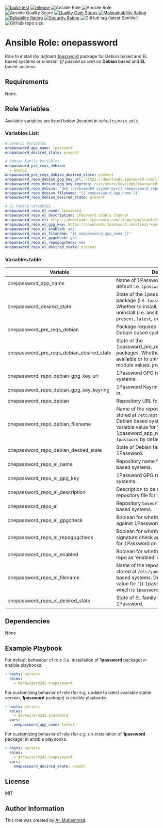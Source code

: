 [![build-test](https://github.com/darkwizard242/ansible-role-onepassword/workflows/build-and-test/badge.svg?branch=master)](https://github.com/darkwizard242/ansible-role-onepassword/actions?query=workflow%3Abuild-and-test) [![release](https://github.com/darkwizard242/ansible-role-onepassword/workflows/release/badge.svg)](https://github.com/darkwizard242/ansible-role-onepassword/actions?query=workflow%3Arelease) ![Ansible Role](https://img.shields.io/ansible/role/52607?color=dark%20green%20) ![Ansible Role](https://img.shields.io/ansible/role/d/52607?label=role%20downloads) ![Ansible Quality Score](https://img.shields.io/ansible/quality/52607?label=ansible%20quality%20score) [![Quality Gate Status](https://sonarcloud.io/api/project_badges/measure?project=ansible-role-onepassword&metric=alert_status)](https://sonarcloud.io/dashboard?id=ansible-role-onepassword) [![Maintainability Rating](https://sonarcloud.io/api/project_badges/measure?project=ansible-role-onepassword&metric=sqale_rating)](https://sonarcloud.io/dashboard?id=ansible-role-onepassword) [![Reliability Rating](https://sonarcloud.io/api/project_badges/measure?project=ansible-role-onepassword&metric=reliability_rating)](https://sonarcloud.io/dashboard?id=ansible-role-onepassword) [![Security Rating](https://sonarcloud.io/api/project_badges/measure?project=ansible-role-onepassword&metric=security_rating)](https://sonarcloud.io/dashboard?id=ansible-role-onepassword) ![GitHub tag (latest SemVer)](https://img.shields.io/github/tag/darkwizard242/ansible-role-onepassword?label=release) ![GitHub repo size](https://img.shields.io/github/repo-size/darkwizard242/ansible-role-onepassword?color=orange&style=flat-square)

# Ansible Role: onepassword

Role to install (_by default_) [1password](https://1password.com/) package for Debian based and EL based systems or uninstall (_if passed as var_) on **Debian** based and **EL** based systems.

## Requirements

None.

## Role Variables

Available variables are listed below (located in `defaults/main.yml`):

### Variables List:

```yaml
# Generic Variables
onepassword_app_name: 1password
onepassword_desired_state: present

# Debian Family Variables
onepassword_pre_reqs_debian:
  - gnupg2
onepassword_pre_reqs_debian_desired_state: present
onepassword_repo_debian_gpg_key_url: https://downloads.1password.com/linux/keys/1password.asc
onepassword_repo_debian_gpg_key_keyring: /usr/share/keyrings/1password-archive-keyring.gpg
onepassword_repo_debian: "deb [arch=amd64 signed-by={{ onepassword_repo_debian_gpg_key_keyring }}] https://downloads.1password.com/linux/debian/amd64 stable main"
onepassword_repo_debian_filename: "{{ onepassword_app_name }}"
onepassword_repo_debian_desired_state: present

# EL Family Variables
onepassword_repo_el_name: 1password
onepassword_repo_el_description: 1Password Stable Channel
onepassword_repo_el: https://downloads.1password.com/linux/rpm/stable/$basearch
onepassword_repo_el_gpg_key: https://downloads.1password.com/linux/keys/1password.asc
onepassword_repo_el_enabled: yes
onepassword_repo_el_filename: "{{ onepassword_app_name }}"
onepassword_repo_el_gpgcheck: yes
onepassword_repo_el_repogpgcheck: yes
onepassword_repo_el_desired_state: present
```

### Variables table:

Variable                                  | Description
----------------------------------------- | ------------------------------------------------------------------------------------------------------------------------------------------------------------------------------------------------------
onepassword_app_name                      | Name of 1Password package to install by default i.e. `1password`.
onepassword_desired_state                 | State of the 1password_app_name package (i.e. `1password` package itself.). Whether to install, verify if available or to uninstall (i.e. ansible apt module values: `present`, `latest`, or `absent`)
onepassword_pre_reqs_debian               | Package required by 1Password on Debain based systems.
onepassword_pre_reqs_debian_desired_state | State of the 1password_pre_reqs_debian_desired_state packages. Whether to install, verify if available or to uninstall (i.e. ansible apt module values: `present`, `latest`, or `absent`)
onepassword_repo_debian_gpg_key_url       | 1Password GPG required on Debian based systems.
onepassword_repo_debian_gpg_key_keyring   | 1Password Keyring file to store GPG key in.
onepassword_repo_debian                   | Repository URL for Debian based systems.
onepassword_repo_debian_filename          | Name of the repository file that will be stored at `/etc/apt/sources.list.d/` on Debian based systems. Defaults to the variable value for "{{ 1password_app_name }}" which is `1password` by default.
onepassword_repo_debian_desired_state     | State of Debian family repository file for 1Password.
onepassword_repo_el_name                  | Repository name for 1Password on EL based systems.
onepassword_repo_el_gpg_key               | 1Password GPG required on EL based systems.
onepassword_repo_el_description           | Description to be added in EL based repository file for 1Password.
onepassword_repo_el                       | Repository `baseurl` for 1Password on EL based systems.
onepassword_repo_el_gpgcheck              | Boolean for whether to perform gpg check against 1Password on EL based systems.
onepassword_repo_el_repogpgcheck          | Boolean for whether to perform gpg signature check against on the repodata for 1Password on EL based systems.
onepassword_repo_el_enabled               | Boolean for whether to set 1Password repo as 'enabled' on EL based systems.
onepassword_repo_el_filename              | Name of the repository file that will be stored at `/etc/yum/sources.list.d/` on EL based systems. Defaults to the variable value for "{{ 1password_app_name }}" which is `1password` by default.
onepassword_repo_el_desired_state         | State of EL family repository file for 1Password.

## Dependencies

None

## Example Playbook

For default behaviour of role (i.e. installation of **1password** package) in ansible playbooks.

```yaml
- hosts: servers
  roles:
    - darkwizard242.onepassword
```

For customizing behavior of role (for e.g. update to latest available stable version, **1password** package) in ansible playbooks.

```yaml
- hosts: servers
  roles:
    - darkwizard242.1password
  vars:
    onepassword_app_name: latest
```

For customizing behavior of role (for e.g. un-installation of **1password** package) in ansible playbooks.

```yaml
- hosts: servers
  roles:
    - darkwizard242.onepassword
  vars:
    onepassword_desired_state: absent
```

## License

[MIT](https://github.com/darkwizard242/ansible-role-1password/blob/master/LICENSE)

## Author Information

This role was created by [Ali Muhammad](https://www.linkedin.com/in/ali-muhammad-759791130/).
